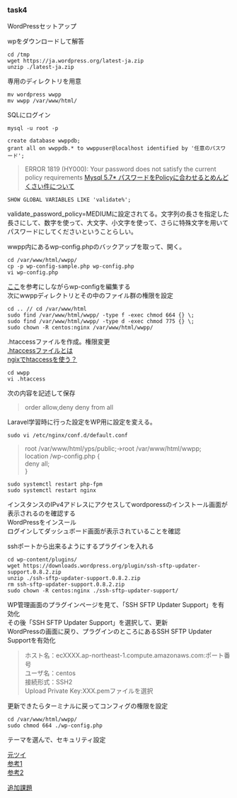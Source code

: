 ### task4
WordPressセットアップ

wpをダウンロードして解答
```
cd /tmp
wget https://ja.wordpress.org/latest-ja.zip
unzip ./latest-ja.zip
```
専用のディレクトリを用意
```
mv wordpress wwpp
mv wwpp /var/www/html/
```
SQLにログイン
```
mysql -u root -p
```

```
create database wwppdb;
grant all on wwppdb.* to wwppuser@localhost identified by '任意のパスワード';
```

> ERROR 1819 (HY000): Your password does not satisfy the current policy requirements
[Mysql 5.7* パスワードをPolicyに合わせるとめんどくさい件について](https://qiita.com/keisukeYamagishi/items/d897e5c52fe9fd8d9273)
```
SHOW GLOBAL VARIABLES LIKE 'validate%';
```
validate_password_policy=MEDIUMに設定されてる。文字列の長さを指定した長さにして、数字を使って、大文字、小文字を使って、さらに特殊文字を用いてパスワードにしてくださいということらしい。  
  
wwpp内にあるwp-config.phpのバックアップを取って、開く。
```
cd /var/www/html/wwpp/
cp -p wp-config-sample.php wp-config.php
vi wp-config.php
```
[ここ](https://github.com/yotaro-ok/yps/issues/12#issuecomment-671045833)を参考にしながらwp-configを編集する  
次にwwppディレクトリとその中のファイル群の権限を設定
```
cd .. // cd /var/www/html
sudo find /var/www/html/wwpp/ -type f -exec chmod 664 {} \;
sudo find /var/www/html/wwpp/ -type d -exec chmod 775 {} \;
sudo chown -R centos:nginx /var/www/html/wwpp/
```
.htaccessファイルを作成。権限変更  
[.htaccessファイルとは](https://qiita.com/sunnyG/items/7e5bd6e8dc9b04c9978e)  
[ngixでhtaccessを使う？](https://twitter.com/yotaro__ok/status/1292580923192430593)

```
cd wwpp
vi .htaccess  
```
次の内容を記述して保存
> <files wp-config.php>  
>   order allow,deny  
>   deny from all  
> </files>  

Laravel学習時に行った設定をWP用に設定を変える。
```
sudo vi /etc/nginx/conf.d/default.conf
```
> root /var/www/html/yps/public;→root /var/www/html/wwpp;  
> location /wp-config.php {  
>  deny all;  
> }
```
sudo systemctl restart php-fpm
sudo systemctl restart nginx
```
インスタンスのIPv4アドレスにアクセスしてwordporessのインストール画面が表示されるのを確認する  
WordPressをインスール  
ログインしてダッシュボード画面が表示されていることを確認  

sshポートから出来るようにするプラグインを入れる  

```
cd wp-content/plugins/
wget https://downloads.wordpress.org/plugin/ssh-sftp-updater-support.0.8.2.zip
unzip ./ssh-sftp-updater-support.0.8.2.zip 
rm ssh-sftp-updater-support.0.8.2.zip 
sudo chown -R centos:nginx ./ssh-sftp-updater-support/
```
WP管理画面のプラグインページを見て、「SSH SFTP Updater Support」を有効化  
その後「SSH SFTP Updater Support」を選択して、更新  
WordPressの画面に戻り、プラグインのところにあるSSH SFTP Updater Supportを有効化  

> ホスト名：ecXXXX.ap-northeast-1.compute.amazonaws.com:ポート番号  
> ユーザ名：centos  
> 接続形式：SSH2  
> Upload Private Key:XXX.pemファイルを選択  

更新できたらターミナルに戻ってコンフィグの権限を設定  

```
cd /var/www/html/wwpp/
sudo chmod 664 ./wp-config.php
```
テーマを選んで、セキュリティ設定

[元ツイ](https://twitter.com/yotaro__ok/status/1292432592973647872)  
[参考1](https://paca-gatsby.netlify.app/2020-08-09/)  
[参考2](https://yousuke.hatenadiary.com/entry/2020/08/09/230208)

[追加課題](https://twitter.com/yotaro__ok/status/1292586026733428736)
